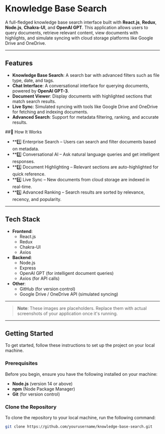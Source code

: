 # Knowledge Base Search

A full-fledged knowledge base search interface built with **React.js**, **Redux**, **Node.js**, **Chakra-UI**, and **OpenAI GPT**. This application allows users to query documents, retrieve relevant content, view documents with highlights, and simulate syncing with cloud storage platforms like Google Drive and OneDrive.

---

## Features

- **Knowledge Base Search**: A search bar with advanced filters such as file type, date, and tags.
- **Chat Interface**: A conversational interface for querying documents, powered by **OpenAI GPT-3**.
- **Document Viewer**: Display documents with highlighted sections that match search results.
- **Live Sync**: Simulated syncing with tools like Google Drive and OneDrive for fetching and indexing documents.
- **Advanced Search**: Support for metadata filtering, ranking, and accurate results.

##🔹 How It Works
- **1️⃣ Enterprise Search – Users can search and filter documents based on metadata.
- **2️⃣ Conversational AI – Ask natural language queries and get intelligent responses.
- **3️⃣ Document Highlighting – Relevant sections are auto-highlighted for quick reference.
- **4️⃣ Live Sync – New documents from cloud storage are indexed in real-time.
- **5️⃣ Advanced Ranking – Search results are sorted by relevance, recency, and popularity.

---

## Tech Stack

- **Frontend**:
  - React.js
  - Redux
  - Chakra-UI
  - Axios
- **Backend**:
  - Node.js
  - Express
  - OpenAI GPT (for intelligent document queries)
  - Axios (for API calls)
- **Other**:
  - GitHub (for version control)
  - Google Drive / OneDrive API (simulated syncing)

---

> **Note**: These images are placeholders. Replace them with actual screenshots of your application once it's running.

---

## Getting Started

To get started, follow these instructions to set up the project on your local machine.

### Prerequisites

Before you begin, ensure you have the following installed on your machine:

- **Node.js** (version 14 or above)
- **npm** (Node Package Manager)
- **Git** (for version control)

### Clone the Repository

To clone the repository to your local machine, run the following command:

```bash
git clone https://github.com/yourusername/knowledge-base-search.git
